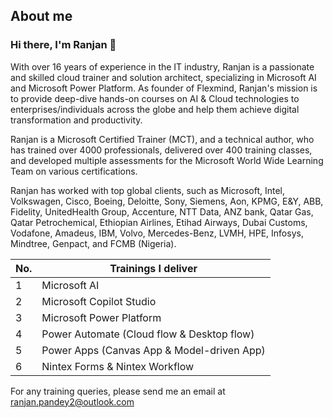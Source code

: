 ## About me

### Hi there, I'm Ranjan <span class="wave">👋</span>

With over 16 years of experience in the IT industry, Ranjan is a passionate and skilled cloud trainer and solution architect, specializing in Microsoft AI and Microsoft Power Platform. As founder of Flexmind, Ranjan's mission is to provide deep-dive hands-on courses on AI & Cloud technologies to enterprises/individuals across the globe and help them achieve digital transformation and productivity.

Ranjan is a Microsoft Certified Trainer (MCT), and a technical author, who has trained over 4000 professionals, delivered over 400 training classes, and developed multiple assessments for the Microsoft World Wide Learning Team on various certifications. 

Ranjan has worked with top global clients, such as Microsoft, Intel, Volkswagen, Cisco, Boeing, Deloitte, Sony, Siemens, Aon, KPMG, E&Y, ABB, Fidelity, UnitedHealth Group, Accenture, NTT Data, ANZ bank, Qatar Gas, Qatar Petrochemical, Ethiopian Airlines, Etihad Airways, Dubai Customs, Vodafone, Amadeus, IBM, Volvo, Mercedes-Benz, LVMH, HPE, Infosys, Mindtree, Genpact, and FCMB (Nigeria).

| **No.** | **Trainings I deliver** |
| ------ | ------------------------------ |
|      1 | Microsoft AI| 
|      2 | Microsoft Copilot Studio|
|      3 | Microsoft Power Platform|
|      4 | Power Automate (Cloud flow & Desktop flow)| 
|      5 | Power Apps (Canvas App & Model-driven App)|
|      6 | Nintex Forms & Nintex Workflow|

For any training queries, please send me an email at ranjan.pandey2@outlook.com
